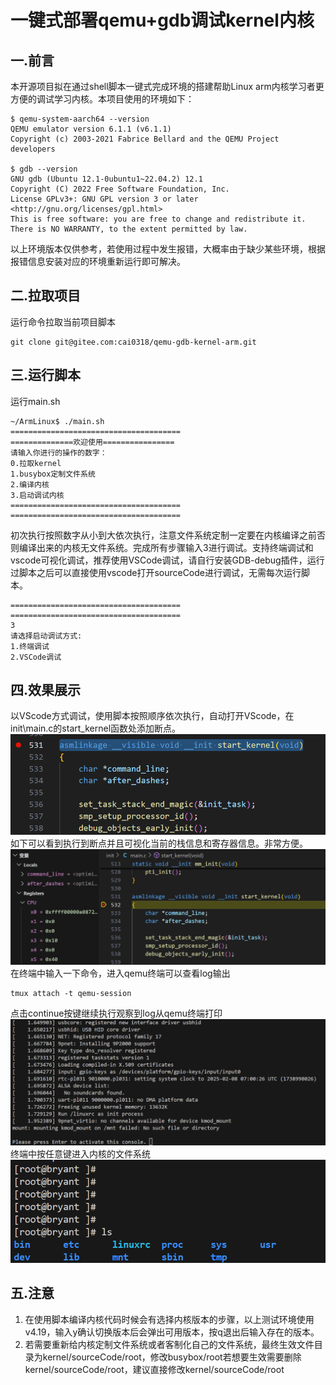 # 一键式部署qemu+gdb调试kernel内核
## 一.前言
本开源项目拟在通过shell脚本一键式完成环境的搭建帮助Linux arm内核学习者更方便的调试学习内核。本项目使用的环境如下：
```shell
$ qemu-system-aarch64 --version
QEMU emulator version 6.1.1 (v6.1.1)
Copyright (c) 2003-2021 Fabrice Bellard and the QEMU Project developers

$ gdb --version
GNU gdb (Ubuntu 12.1-0ubuntu1~22.04.2) 12.1
Copyright (C) 2022 Free Software Foundation, Inc.
License GPLv3+: GNU GPL version 3 or later <http://gnu.org/licenses/gpl.html>
This is free software: you are free to change and redistribute it.
There is NO WARRANTY, to the extent permitted by law.
```
以上环境版本仅供参考，若使用过程中发生报错，大概率由于缺少某些环境，根据报错信息安装对应的环境重新运行即可解决。
## 二.拉取项目
运行命令拉取当前项目脚本
```shell
git clone git@gitee.com:cai0318/qemu-gdb-kernel-arm.git
```
## 三.运行脚本
运行main.sh
```shell
~/ArmLinux$ ./main.sh 
======================================
==============欢迎使用================
请输入你进行的操作的数字：
0.拉取kernel
1.busybox定制文件系统
2.编译内核
3.启动调试内核
======================================
======================================
```
初次执行按照数字从小到大依次执行，注意文件系统定制一定要在内核编译之前否则编译出来的内核无文件系统。完成所有步骤输入3进行调试。支持终端调试和vscode可视化调试，推荐使用VSCode调试，请自行安装GDB-debug插件，运行过脚本之后可以直接使用vscode打开sourceCode进行调试，无需每次运行脚本。
```shell
======================================
======================================
3
请选择启动调试方式:
1.终端调试
2.VSCode调试
```
## 四.效果展示
以VScode方式调试，使用脚本按照顺序依次执行，自动打开VScode，在init\main.c的start_kernel函数处添加断点。
![alt text](/mdImage/image1.png)
如下可以看到执行到断点并且可视化当前的栈信息和寄存器信息。非常方便。
![alt text](/mdImage/image2.png)
在终端中输入一下命令，进入qemu终端可以查看log输出
```shell
tmux attach -t qemu-session
```
点击continue按键继续执行观察到log从qemu终端打印
![alt text](/mdImage/image3.png)
终端中按任意键进入内核的文件系统
![alt text](/mdImage/image4.png)
## 五.注意
1. 在使用脚本编译内核代码时候会有选择内核版本的步骤，以上测试环境使用v4.19，输入y确认切换版本后会弹出可用版本，按q退出后输入存在的版本。
2. 若需要重新给内核定制文件系统或者客制化自己的文件系统，最终生效文件目录为kernel/sourceCode/root，修改busybox/root若想要生效需要删除kernel/sourceCode/root，建议直接修改kernel/sourceCode/root